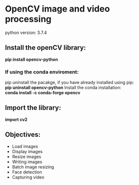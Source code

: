 # OpenCV image and video processing

python version: 3.7.4

## Install the openCV library:  
**pip install opencv-python**

### If using the conda enviroment:
pip uninstall the pacakge, if you have already installed using pip:  
**pip uninstall opencv-python**
Install the conda installation:  
**conda install -c conda-forge opencv**

## Import the library:
**import cv2**

## Objectives:
- Load images
- Display images
- Resize images
- Writing images
- Batch image resizing
- Face detection
- Capturing video